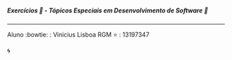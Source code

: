 
##### Exercícios :muscle: - Tópicos Especiais em Desenvolvimento de Software :pray:

---

Aluno :bowtie: : Vinicius Lisboa
RGM :star: : 13197347


:cyclone: